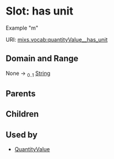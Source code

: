 
# Slot: has unit


Example "m"

URI: [mixs.vocab:quantityValue__has_unit](https://w3id.org/mixs/vocab/quantityValue__has_unit)


## Domain and Range

None &#8594;  <sub>0..1</sub> [String](types/String.md)

## Parents


## Children


## Used by

 * [QuantityValue](QuantityValue.md)
